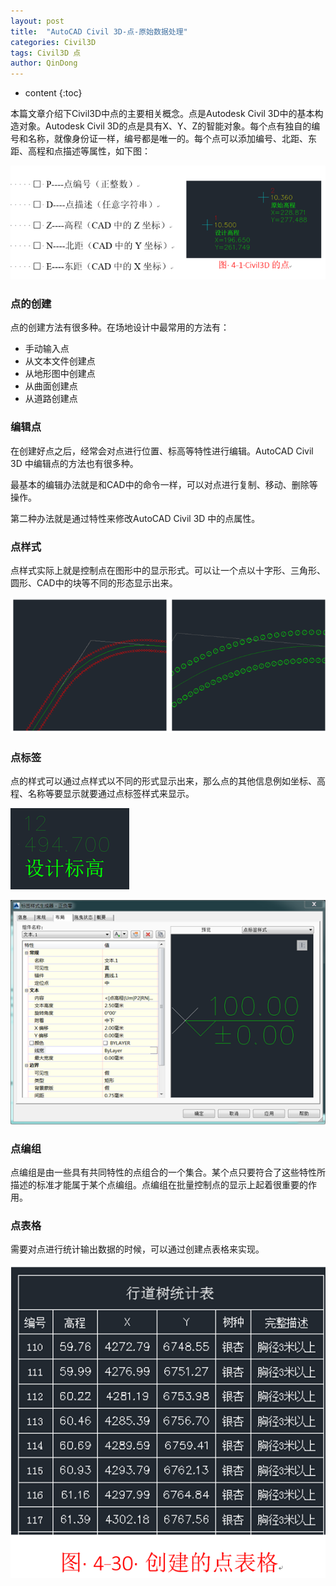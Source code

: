 ```yaml
---
layout: post
title:  "AutoCAD Civil 3D-点-原始数据处理"
categories: Civil3D
tags: Civil3D 点
author: QinDong
---
```

* content
{:toc}

本篇文章介绍下Civil3D中点的主要相关概念。点是Autodesk Civil 3D中的基本构造对象。Autodesk Civil 3D的点是具有X、Y、Z的智能对象。每个点有独自的编号和名称，就像身份证一样，编号都是唯一的。每个点可以添加编号、北距、东距、高程和点描述等属性，如下图：

![](/img/2019/20190803-civil3d-point-01.jpg)




### 点的创建

点的创建方法有很多种。在场地设计中最常用的方法有：

- 手动输入点
- 从文本文件创建点
- 从地形图中创建点
- 从曲面创建点
- 从道路创建点

### 编辑点

在创建好点之后，经常会对点进行位置、标高等特性进行编辑。AutoCAD
Civil 3D 中编辑点的方法也有很多种。

最基本的编辑办法就是和CAD中的命令一样，可以对点进行复制、移动、删除等操作。

第二种办法就是通过特性来修改AutoCAD Civil 3D 中的点属性。

### 点样式

点样式实际上就是控制点在图形中的显示形式。可以让一个点以十字形、三角形、圆形、CAD中的块等不同的形态显示出来。

![](/img/2019/20190803-civil3d-point-02.jpg)

### 点标签

点的样式可以通过点样式以不同的形式显示出来，那么点的其他信息例如坐标、高程、名称等要显示就要通过点标签样式来显示。

![](/img/2019/20190803-civil3d-point-03.jpg)

![](/img/2019/20190803-civil3d-point-04.jpg)

### 点编组

点编组是由一些具有共同特性的点组合的一个集合。某个点只要符合了这些特性所描述的标准才能属于某个点编组。点编组在批量控制点的显示上起着很重要的作用。

### 点表格

需要对点进行统计输出数据的时候，可以通过创建点表格来实现。

![](/img/2019/20190803-civil3d-point-05.jpg)